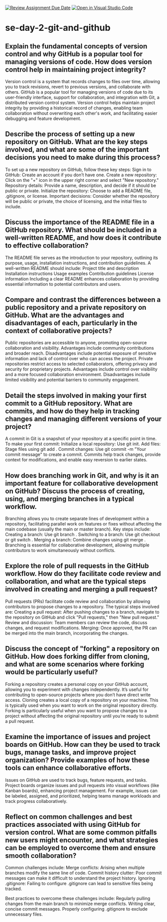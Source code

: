 [![Review Assignment Due Date](https://classroom.github.com/assets/deadline-readme-button-22041afd0340ce965d47ae6ef1cefeee28c7c493a6346c4f15d667ab976d596c.svg)](https://classroom.github.com/a/8wgCKhpZ)
[![Open in Visual Studio Code](https://classroom.github.com/assets/open-in-vscode-2e0aaae1b6195c2367325f4f02e2d04e9abb55f0b24a779b69b11b9e10269abc.svg)](https://classroom.github.com/online_ide?assignment_repo_id=15678476&assignment_repo_type=AssignmentRepo)
# se-day-2-git-and-github
## Explain the fundamental concepts of version control and why GitHub is a popular tool for managing versions of code. How does version control help in maintaining project integrity?
Version control is a system that records changes to files over time, allowing you to track revisions, revert to previous versions, and collaborate with others. GitHub is a popular tool for managing versions of code due to its user-friendly interface, support for collaboration, and integration with Git, a distributed version control system. Version control helps maintain project integrity by providing a historical record of changes, enabling team collaboration without overwriting each other's work, and facilitating easier debugging and feature development.

## Describe the process of setting up a new repository on GitHub. What are the key steps involved, and what are some of the important decisions you need to make during this process?
To set up a new repository on GitHub, follow these key steps:
Sign in to GitHub: Create an account if you don’t have one.
Create a new repository: Click on the "+" icon in the upper right corner and select "New repository."
Repository details: Provide a name, description, and decide if it should be public or private.
Initialize the repository: Choose to add a README file, .gitignore, or license.
Important decisions: Consider whether the repository will be public or private, the choice of licensing, and the initial files to include.

## Discuss the importance of the README file in a GitHub repository. What should be included in a well-written README, and how does it contribute to effective collaboration?
The README file serves as the introduction to your repository, outlining its purpose, usage, installation instructions, and contribution guidelines. A well-written README should include:
Project title and description
Installation instructions
Usage examples
Contribution guidelines
License information Including a clear README enhances collaboration by providing essential information to potential contributors and users.

## Compare and contrast the differences between a public repository and a private repository on GitHub. What are the advantages and disadvantages of each, particularly in the context of collaborative projects?
Public repositories are accessible to anyone, promoting open-source collaboration and visibility. Advantages include community contributions and broader reach. Disadvantages include potential exposure of sensitive information and lack of control over who can access the project.
Private repositories restrict access to selected collaborators, offering privacy and security for proprietary projects. Advantages include control over visibility and a more focused collaboration environment. Disadvantages include limited visibility and potential barriers to community engagement.

## Detail the steps involved in making your first commit to a GitHub repository. What are commits, and how do they help in tracking changes and managing different versions of your project?
A commit in Git is a snapshot of your repository at a specific point in time. To make your first commit:
Initialize a local repository: Use git init.
Add files: Stage files using git add <file-name>.
Commit changes: Use git commit -m "Your commit message" to create a commit. Commits help track changes, provide context for modifications, and enable easy reversion to earlier states.

## How does branching work in Git, and why is it an important feature for collaborative development on GitHub? Discuss the process of creating, using, and merging branches in a typical workflow.
Branching allows you to create separate lines of development within a repository, facilitating parallel work on features or fixes without affecting the main codebase (usually the main or master branch). Key steps include:
Creating a branch: Use git branch <branch-name>.
Switching to a branch: Use git checkout <branch-name> or git switch <branch-name>.
Merging a branch: Combine changes using git merge <branch-name>. Branching is essential for collaborative development, allowing multiple contributors to work simultaneously without conflicts.

## Explore the role of pull requests in the GitHub workflow. How do they facilitate code review and collaboration, and what are the typical steps involved in creating and merging a pull request?
Pull requests (PRs) facilitate code review and collaboration by allowing contributors to propose changes to a repository. The typical steps involved are:
Creating a pull request: After pushing changes to a branch, navigate to the repository on GitHub and click "Pull requests," then "New pull request."
Review and discussion: Team members can review the code, discuss changes, and request modifications.
Merging: Once approved, the PR can be merged into the main branch, incorporating the changes.

## Discuss the concept of "forking" a repository on GitHub. How does forking differ from cloning, and what are some scenarios where forking would be particularly useful?
Forking a repository creates a personal copy on your GitHub account, allowing you to experiment with changes independently. It’s useful for contributing to open-source projects where you don’t have direct write access.
Cloning creates a local copy of a repository on your machine. This is typically used when you want to work on the original repository directly. Forking is particularly useful when you want to propose changes to a project without affecting the original repository until you’re ready to submit a pull request.

## Examine the importance of issues and project boards on GitHub. How can they be used to track bugs, manage tasks, and improve project organization? Provide examples of how these tools can enhance collaborative efforts.
Issues on GitHub are used to track bugs, feature requests, and tasks. Project boards organize issues and pull requests into visual workflows (like Kanban boards), enhancing project management. For example, issues can be labeled, assigned, and prioritized, helping teams manage workloads and track progress collaboratively.

## Reflect on common challenges and best practices associated with using GitHub for version control. What are some common pitfalls new users might encounter, and what strategies can be employed to overcome them and ensure smooth collaboration?
Common challenges include:
Merge conflicts: Arising when multiple branches modify the same line of code.
Commit history clutter: Poor commit messages can make it difficult to understand the project history.
Ignoring .gitignore: Failing to configure .gitignore can lead to sensitive files being tracked.

Best practices to overcome these challenges include:
Regularly pulling changes from the main branch to minimize merge conflicts.
Writing clear, concise commit messages.
Properly configuring .gitignore to exclude unnecessary files.
